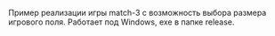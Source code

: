 Пример реализации игры match-3 с возможность выбора размера игрового поля. Работает под Windows, exe в папке release.
